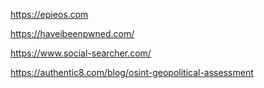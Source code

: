 https://epieos.com

https://haveibeenpwned.com/

https://www.social-searcher.com/

https://authentic8.com/blog/osint-geopolitical-assessment
